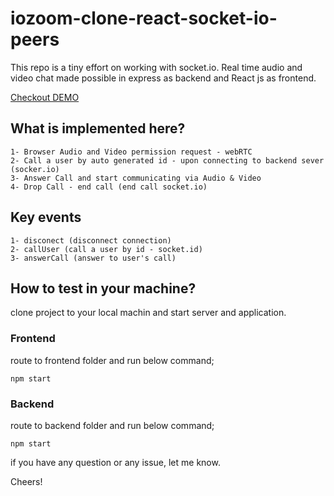# iozoom-clone-react-socket-io-peers

This repo is a tiny effort on working with socket.io. Real time audio and video chat made possible in express as backend and React js as frontend.

[Checkout DEMO](https://zoom-clone-react-webrtc-socket-io.netlify.app/)
## What is implemented here?

    1- Browser Audio and Video permission request - webRTC
    2- Call a user by auto generated id - upon connecting to backend sever (socker.io)
    3- Answer Call and start communicating via Audio & Video
    4- Drop Call - end call (end call socket.io)

## Key events

    1- disconect (disconnect connection)
    2- callUser (call a user by id - socket.id)
    3- answerCall (answer to user's call)

## How to test in your machine? 
clone project to your local machin and start server and application.

### Frontend 
route to frontend folder and run below command;

```
npm start
```

### Backend
route to backend folder and run below command;

```
npm start
```

if you have any question or any issue, let me know.

Cheers!